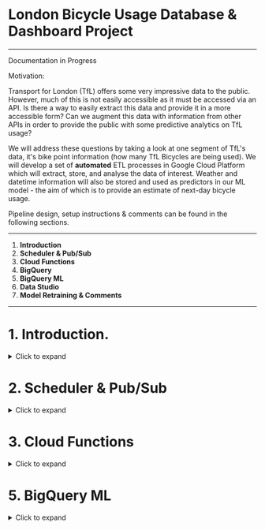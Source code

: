# London Bicycle Usage Database & Dashboard Project
-----------------------------

Documentation in Progress


Motivation: 

Transport for London (TfL) offers some very impressive data to the public. However, much of this is not easily accessible as it must be accessed via an API. Is there a way to easily extract this data and provide it in a more accessible form? Can we augment this data with information from other APIs in order to provide the public with some predictive analytics on TfL usage? 

We will address these questions by taking a look at one segment of TfL's data, it's bike point information (how many TfL Bicycles are being used). We will develop a set of **automated** ETL processes in Google Cloud Platform which will extract, store, and analyse the data of interest. Weather and datetime information will also be stored and used as predictors in our ML model - the aim of which is to provide an estimate of next-day bicycle usage. 

Pipeline design, setup instructions & comments can be found in the following sections.

-------------------------------

1. **Introduction**
2. **Scheduler & Pub/Sub**
3. **Cloud Functions**
4. **BigQuery**
5. **BigQuery ML**
6. **Data Studio**
7. **Model Retraining & Comments**

------------------------------

# 1. Introduction.
<details>
  <summary>Click to expand</summary>
  
----------------- 

We will create our entire pipeline, from data extraction to dashboarding, using the following functions on GCP:

- Cloud Scheduler: Will be used to trigger a Pub/Sub Topic when we are ready to pull data from various APIs. Functions like a cron job & is on a daily schedule.
- Pub/Sub topic: Is used to trigger the Cloud Function which is what holds the extraction Python script. 
- Cloud Function: Contains a Python script that pulls data from API and writes it to Big Query.
- Big Query: GCPs Data Warehouse offering. Queried using SQL and fed with data daily from the Cloud function.
- Data Studio: Dashboard of TfL usage and predictions, updated daily.
- Big Query ML: Allows for the execution of ML models in standard SQL queries. We will use this to make some basic predictions on bicycle usage. 
  
![Pipeline](https://user-images.githubusercontent.com/76081318/166061290-5fb93821-162f-408f-bf46-2151a5dd7191.jpg)

</details>

# 2. Scheduler & Pub/Sub
<details>
  <summary>Click to expand</summary>
  
-----------------
In order to trigger our Cloud Function on a daily basis, we must configure a system which acts as a scheduler. First, we must create a Pub/Sub topic:

- This requires minimal configuration, simply give it a Topic ID. 
![Pubsub](https://user-images.githubusercontent.com/76081318/166063568-11ca4457-6161-4747-9bea-69a950bce505.PNG)

- We can now set up a Scheduler function. Name, Region, Description and Timezone are self-explanatory. For Frequency, you must use a unix-cron schedule expression. This follows a minute hour day-of-month month day-of-week pattern. In this case, we are saying run at 45 minutes past 8am, every day, every month, etc.  
![Scheduler](https://user-images.githubusercontent.com/76081318/166063891-a19e7a75-2bad-4cc5-abc6-c44cd7eae7fe.PNG)

- Next, you must tell the Scheduler what to execute. In this case, we will tell it the Target Type is a Pub/Sub and then select the Pub/Sub we made earlier. The message body must contain some text, but in this case it does not matter what you enter. 
![Scheduler2](https://user-images.githubusercontent.com/76081318/166065282-82a4d2d4-d66b-4848-a986-d1ef36820b05.PNG)

The Scheduler and Pub/Sub are now configured. We will next create the script which will be triggered by this system.

</details>

# 3. Cloud Functions
<details>
  <summary>Click to expand</summary>
  
-----------------
- When creating the Cloud Function, you will first need to configure some settings before entering code. Most of these are self-explanatory (Function Name, Region, etc) or vary depending on use-case (e.g. Memory allocation; can be left default in this case). One setting which must be configured is Trigger. Ensure this is set to Cloud Pub/Sub and then select the Pub/Sub Topic we created in the last section. 
![Func1](https://user-images.githubusercontent.com/76081318/166066339-9c740e5a-25cc-4977-b224-a4ea193e7e94.PNG)

- We will then be presented with the Code view. We will be using Python 3.9.
  
- You can upload the Main.py and requirements.txt files or enter your own code depending on your requirements. In this case, the provided main.py script performs some ETL processes on TfL and weather data with the data being loaded into Big Query.
  
- Ensure that the Entry Point is the name of the defined function, in this case "pull_data". 
  
- The code, as provided here, also requires a gcp auth key, obtaining such a key is outside the scope of this guide but once attained, it can also be uploaded here. 
  
</details>

# 5. BigQuery ML
<details>
  <summary>Click to expand</summary>
  
----------------
## Our pipeline is now automatically collecting data from various APIs and storing them in various tables. How can we turn this into a training dataset for our ML model? 

- We can submit a SQL query on GCP to create a new table holding the information of interest.

```sql
INSERT INTO 
  `PROJECT_NAME.tfl_data.ml_train`
  (percentageOfBaseline, feels_day, clouds, uv, date, dow)

SELECT
  ct.percentageOfBaseline,
  wt.feels_day,
  wt.clouds,
  wt.uv,
  wt.dt,
  CAST(EXTRACT(DAYOFWEEK FROM (PARSE_DATE("%d/%m/%Y", wt.dt))) AS STRING ) AS dow

FROM
  `PROJECT_NAME.tfl_data.crowd_table` AS ct

INNER JOIN
  PROJECT_NAME.tfl_data.weather_table AS wt
ON
  ct.date = wt.dt;
```

- Using this table, we can now create a simple regression model using BigQuery ML. This is also done via a query. For example, in the following scripts we will predict crowd levels at London Bridge Station using weather data. 

```sql
CREATE OR REPLACE MODEL
  `PROJECT_NAME.tfl_data.crowd_model`
OPTIONS
  (model_type='linear_reg',
  input_label_cols=['percentageOfBaseline']) AS
SELECT
  *
FROM
  tfl_data.ml_train
WHERE
  percentageOfBaseline IS NOT NULL

```

- We can then use this trained model to make predictions

```sql
SELECT * FROM ML.PREDICT(MODEL `PROJECT_NAME.tfl_data.crowd_model`, (SELECT * FROM tfl_data.prediction_table))
```

- Notably, this is just going to create predictions using all previous data. If we want to predict crowdedness for the upcoming day we could use

```sql
SELECT * FROM ML.PREDICT(MODEL `PROJECT_NAME.tfl_data.crowd_model`,
(SELECT
  wt.dt,
  wt.feels_day,
  wt.clouds,
  wt.uv,
  CAST(EXTRACT(DAYOFWEEK FROM (PARSE_DATE("%d/%m/%Y", wt.dt))) AS STRING ) AS dow

FROM
  tfl_data.weather_table AS wt

ORDER BY PARSE_DATE("%d/%m/%Y", wt.dt) DESC

LIMIT 1)
)
```
</details>
